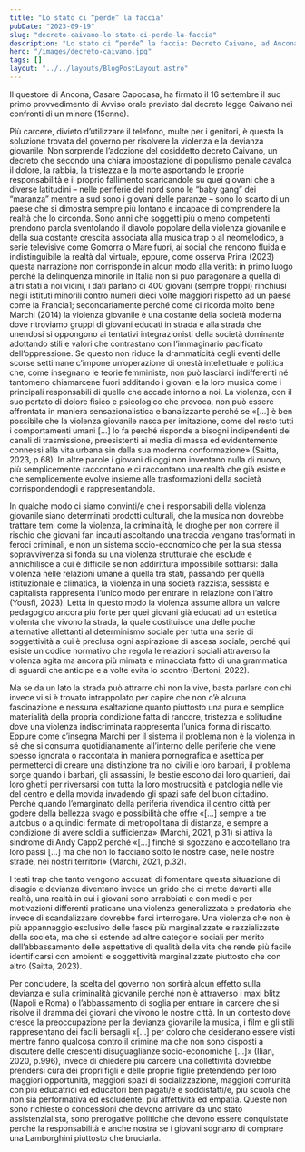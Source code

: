 ```yaml
---
title: "Lo stato ci “perde” la faccia"
pubDate: "2023-09-19"
slug: "decreto-caivano-lo-stato-ci-perde-la-faccia"
description: "Lo stato ci “perde” la faccia: Decreto Caivano, ad Ancona il primo avviso orale inviato a un minorenne"
hero: "/images/decreto-caivano.jpg"
tags: []
layout: "../../layouts/BlogPostLayout.astro"
---
```


Il questore di Ancona, Casare Capocasa, ha firmato il 16 settembre il suo primo provvedimento di Avviso orale previsto dal decreto legge Caivano nei confronti di un minore (15enne).

Più carcere, divieto d’utilizzare il telefono, multe per i genitori, è questa la soluzione trovata del governo per risolvere la violenza e la devianza giovanile. Non sorprende l’adozione del cosiddetto decreto Caivano, un decreto che secondo una chiara impostazione di populismo penale cavalca il dolore, la rabbia, la tristezza e la morte asportando le proprie responsabilità e il proprio fallimento scaricandole su quei giovani che a diverse latitudini – nelle periferie del nord sono le “baby gang” dei “maranza” mentre a sud sono i giovani delle paranze – sono lo scarto di un paese che si dimostra sempre più lontano e incapace di comprendere la realtà che lo circonda.
Sono anni che soggetti più o meno competenti prendono parola sventolando il diavolo popolare della violenza giovanile e della sua costante crescita associata alla musica trap o al neomelodico, a serie televisive come Gomorra o Mare fuori, ai social che rendono fluida e indistinguibile la realtà dal virtuale, eppure, come osserva Prina (2023) questa narrazione non corrisponde in alcun modo alla verità: in primo luogo perché la delinquenza minorile in Italia non si può paragonare a quella di altri stati a noi vicini, i dati parlano di 400 giovani (sempre troppi) rinchiusi negli istituti minorili contro numeri dieci volte maggiori rispetto ad un paese come la Francia1; secondariamente perché come ci ricorda molto bene Marchi (2014) la violenza giovanile è una costante della società moderna dove ritroviamo gruppi di giovani educati in strada e alla strada che unendosi si oppongono ai tentativi integrazionisti della società dominante adottando stili e valori che contrastano con l’immaginario pacificato dell’oppressione. Se questo non riduce la drammaticità degli eventi delle scorse settimane c’impone un’operazione di onestà intellettuale e politica che, come insegnano le teorie femministe, non può lasciarci indifferenti né tantomeno chiamarcene fuori additando i giovani e la loro musica come i principali responsabili di quello che accade intorno a noi. La violenza, con il suo portato di dolore fisico e psicologico che provoca, non può essere affrontata in maniera sensazionalistica e banalizzante perché se «[...] è ben possibile che la violenza giovanile nasca per imitazione, come del resto tutti i comportamenti umani [...] lo fa perché risponde a bisogni indipendenti dei canali di trasmissione, preesistenti ai media di massa ed evidentemente connessi alla vita urbana sin dalla sua moderna conformazione» (Saitta, 2023, p.68). In altre parole i giovani di oggi non inventano nulla di nuovo, più semplicemente raccontano e ci raccontano una realtà che già esiste e che semplicemente evolve insieme alle trasformazioni della società corrispondendogli e rappresentandola.

In qualche modo ci siamo convinti/e che i responsabili della violenza giovanile siano determinati prodotti culturali, che la musica non dovrebbe trattare temi come la violenza, la criminalità, le droghe per non correre il rischio che giovani fan incauti ascoltando una traccia vengano trasformati in feroci criminali, e non un sistema socio-economico che per la sua stessa sopravvivenza si fonda su una violenza strutturale che esclude e annichilisce a cui è difficile se non addirittura impossibile sottrarsi: dalla violenza nelle relazioni umane a quella tra stati, passando per quella istituzionale e climatica, la violenza in una società razzista, sessista e capitalista rappresenta l’unico modo per entrare in relazione con l’altro (Yousfi, 2023). Letta in questo modo la violenza assume allora un valore pedagogico ancora più forte per quei giovani già educati ad un estetica violenta che vivono la strada, la quale costituisce una delle poche alternative allettanti al determinismo sociale per tutta una serie di soggettività a cui è preclusa ogni aspirazione di ascesa sociale, perché qui esiste un codice normativo che regola le relazioni sociali attraverso la violenza agita ma ancora più mimata e minacciata fatto di una grammatica di sguardi che anticipa e a volte evita lo scontro (Bertoni, 2022).

Ma se da un lato la strada può attrarre chi non la vive, basta parlare con chi invece vi si è trovato intrappolato per capire che non c’è alcuna fascinazione e nessuna esaltazione quanto piuttosto una pura e semplice materialità della propria condizione fatta di rancore, tristezza e solitudine dove una violenza indiscriminata rappresenta l’unica forma di riscatto. Eppure come c’insegna Marchi per il sistema il problema non è la violenza in sé che si consuma quotidianamente all’interno delle periferie che viene spesso ignorata o raccontata in maniera pornografica e asettica per permetterci di creare una distinzione tra noi civili e loro barbari, il problema sorge quando i barbari, gli assassini, le bestie escono dai loro quartieri, dai loro ghetti per riversarsi con tutta la loro mostruosità e patologia nelle vie del centro e della movida invadendo gli spazi safe del buon cittadino. Perché quando l’emarginato della periferia rivendica il centro città per godere della bellezza svago e possibilità che offre «[...] sempre a tre autobus o a quindici fermate di metropolitana di distanza, e sempre a condizione di avere soldi a sufficienza» (Marchi, 2021, p.31) si attiva la sindrome di Andy Capp2 perché «[...] finché si sgozzano e accoltellano tra loro passi [...] ma che non lo facciano sotto le nostre case, nelle nostre strade, nei nostri territori» (Marchi, 2021, p.32).

I testi trap che tanto vengono accusati di fomentare questa situazione di disagio e devianza diventano invece un grido che ci mette davanti alla realtà, una realtà in cui i giovani sono arrabbiati e con modi e per motivazioni differenti praticano una violenza generalizzata e predatoria che invece di scandalizzare dovrebbe farci interrogare. Una violenza che non è più appannaggio esclusivo delle fasce più marginalizzate e razzializzate della società, ma che si estende ad altre categorie sociali per merito dell’abbassamento delle aspettative di qualità della vita che rende più facile identificarsi con ambienti e soggettività marginalizzate piuttosto che con altro (Saitta, 2023).

Per concludere, la scelta del governo non sortirà alcun effetto sulla devianza e sulla criminalità giovanile perché non è attraverso i maxi blitz (Napoli e Roma) o l’abbassamento di soglia per entrare in carcere che si risolve il dramma dei giovani che vivono le nostre città. In un contesto dove cresce la preoccupazione per la devianza giovanile la musica, i film e gli stili rappresentano dei facili bersagli «[...] per coloro che desiderano essere visti mentre fanno qualcosa contro il crimine ma che non sono disposti a discutere delle crescenti disuguaglianze socio-economiche [...]» (Ilian, 2020, p.996), invece di chiedere più carcere una collettività dovrebbe prendersi cura dei propri figli e delle proprie figlie pretendendo per loro maggiori opportunità, maggiori spazi di socializzazione, maggiori comunità con più educatrici ed educatori ben pagati/e e soddisfatti/e, più scuola che non sia performativa ed escludente, più affettività ed empatia. Queste non sono richieste o concessioni che devono arrivare da uno stato assistenzialista, sono prerogative politiche che devono essere conquistate perché la responsabilità è anche nostra se i giovani sognano di comprare una Lamborghini piuttosto che bruciarla.
